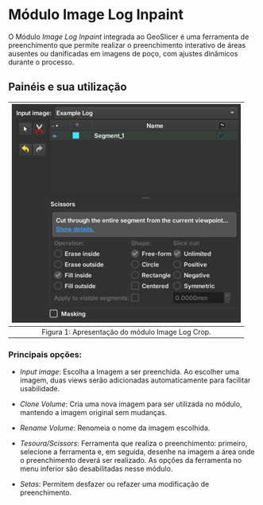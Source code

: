 # Módulo Image Log Inpaint

O Módulo _Image Log Inpaint_ integrada ao GeoSlicer é uma ferramenta de preenchimento que permite realizar o preenchimento interativo de áreas ausentes ou danificadas em imagens de poço, com ajustes dinâmicos durante o processo.


## Painéis e sua utilização

| ![Figura 1](ImageLogInpaint.png) |
|:-----------------------------------------------:|
| Figura 1: Apresentação do módulo Image Log Crop. |

### Principais opções:

 - _Input image_: Escolha a Imagem a ser preenchida. Ao escolher uma imagem, duas views serão adicionadas automaticamente para facilitar usabilidade. 

 - _Clone Volume_: Cria uma nova imagem para ser utilizada no módulo, mantendo a imagem original sem mudanças.

 - _Rename Volume_: Renomeia o nome da imagem escolhida.

 - _Tesoura/Scissors_: Ferramenta que realiza o preenchimento: primeiro, selecione a ferramenta e, em seguida, desenhe na imagem a área onde o preenchimento deverá ser realizado. As opções da ferramenta no menu inferior são desabilitadas nesse módulo.

 - _Setas_: Permitem desfazer ou refazer uma modificação de preenchimento. 